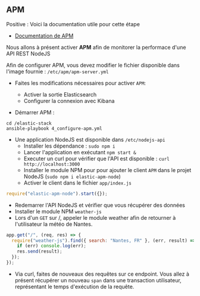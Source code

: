 ## APM

Positive
: Voici la documentation utile pour cette étape

- [Documentation de APM](https://www.elastic.co/guide/en/apm/get-started/current/index.html)

Nous allons à présent activer **APM** afin de monitorer la performace d'une API REST NodeJS

Afin de configurer APM, vous devez modifier le fichier disponible dans l'image fournie : `/etc/apm/apm-server.yml`

- Faites les modifications nécessaires pour activer `APM`:

  - Activer la sortie Elasticsearch
  - Configurer la connexion avec Kibana

- Démarrer APM :

```
cd /elastic-stack
ansible-playbook 4_configure-apm.yml
```

- Une application NodeJS est disponible dans `/etc/nodejs-api`
  - Installer les dépendance : `sudo npm i`
  - Lancer l'application en exécutant `npm start &`
  - Executer un curl pour vérifier que l'API est disponible : `curl http://localhost:3000`
  - Installer le module NPM pour pour ajouter le client `APM` dans le projet NodeJS (`sudo npm i elastic-apm-node`)
  - Activer le client dans le fichier `app/index.js`

```javascript
require("elastic-apm-node").start({});
```

- Redemarrer l'API NodeJS et vérifier que vous récupérer des données
- Installer le module NPM `weather-js`
- Lors d'un `GET` sur /, appeler le module weather afin de retourner à l'utilisateur la météo de Nantes.

```javascript
app.get("/", (req, res) => {
  require("weather-js").find({ search: "Nantes, FR" }, (err, result) => {
    if (err) console.log(err);
    res.send(result);
  });
});
```

- Via curl, faites de nouveaux des requêtes sur ce endpoint. Vous allez à présent récupérer un nouveau `span` dans une transaction utilisateur, représentant le temps d'exécution de la requête.

